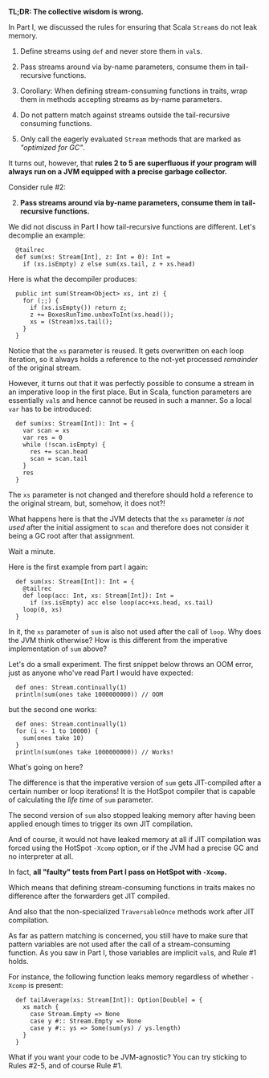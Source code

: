 **TL;DR: The collective wisdom is wrong.**

In Part I, we discussed the rules for ensuring that Scala `Stream`s do not 
leak memory. 

1.  Define streams using `def` and never store them in `val`s.

2.  Pass streams around via by-name parameters, consume them in tail-recursive functions.

3.  Corollary: When defining stream-consuming functions in traits,
    wrap them in methods accepting streams as by-name parameters.

4.  Do not pattern match against streams outside the tail-recursive consuming functions.

5.  Only call the eagerly evaluated `Stream` methods that are marked as *"optimized for GC"*.

It turns out, however, that **rules 2 to 5 are superfluous if your program
will always run on a JVM equipped with a precise garbage collector.**

Consider rule #2:

2.  **Pass streams around via by-name parameters, consume them in tail-recursive functions.**

We did not discuss in Part I how tail-recursive functions are different.
Let's decomplie an example:

      @tailrec
      def sum(xs: Stream[Int], z: Int = 0): Int = 
        if (xs.isEmpty) z else sum(xs.tail, z + xs.head)

Here is what the decompiler produces:

      public int sum(Stream<Object> xs, int z) {
        for (;;) {
          if (xs.isEmpty()) return z;
          z += BoxesRunTime.unboxToInt(xs.head());
          xs = (Stream)xs.tail();
        }
      }

Notice that the `xs` parameter is reused. It gets overwritten on each loop 
iteration, so it always holds a reference to the not-yet processed 
*remainder* of the original stream.

However, it turns out that it was perfectly possible to consume a stream 
in an imperative loop in the first place. But in Scala, function parameters 
are essentially `val`s and hence cannot be reused in such a manner.
So a local `var` has to be introduced:

      def sum(xs: Stream[Int]): Int = {
        var scan = xs
        var res = 0
        while (!scan.isEmpty) {
          res += scan.head
          scan = scan.tail
        }
        res
      }

The `xs` parameter is not changed and therefore should hold a reference 
to the original stream, but, somehow, it does not?!

What happens here is that the JVM detects that the `xs` parameter
*is not used* after the initial assigment to `scan` and therefore 
does not consider it being a GC root after that assignment.

Wait a minute. 

Here is the first example from part I again:

      def sum(xs: Stream[Int]): Int = {
        @tailrec
        def loop(acc: Int, xs: Stream[Int]): Int =
          if (xs.isEmpty) acc else loop(acc+xs.head, xs.tail)
        loop(0, xs)
      }

In it, the `xs` parameter of `sum` is also not used after the call of `loop`. 
Why does the JVM think otherwise?
How is this different from the imperative implementation of `sum` above? 

Let's do a small experiment. The first snippet below throws an OOM error, 
just as anyone who've read Part I would have expected:

      def ones: Stream.continually(1)
      println(sum(ones take 1000000000)) // OOM

but the second one works:

      def ones: Stream.continually(1)
      for (i <- 1 to 10000) {
        sum(ones take 10)
      }
      println(sum(ones take 1000000000)) // Works!

What's going on here?

The difference is that the imperative version of `sum` gets JIT-compiled 
after a certain number or loop iterations! It is the HotSpot compiler that
is capable of calculating the *life time* of `sum` parameter.

The second version of `sum` also stopped leaking memory after 
having been applied enough times to trigger its own JIT compilation.
                    
And of course, it would not have leaked memory at all if JIT compilation 
was forced using the HotSpot `-Xcomp` option, or if the JVM had a precise GC 
and no interpreter at all.

In fact, **all "faulty" tests from Part I pass on HotSpot with `-Xcomp`.**

Which means that defining stream-consuming functions in traits 
makes no difference after the forwarders get JIT compiled.

And also that the non-specialized `TraversableOnce` methods 
work after JIT compilation.

As far as pattern matching is concerned, you still have to make sure
that pattern variables are not used after the call 
of a stream-consuming function. As you saw in Part I, those
variables are implicit `val`s, and Rule #1 holds.

For instance, the following function 
leaks memory regardless of whether `-Xcomp` is present:

      def tailAverage(xs: Stream[Int]): Option[Double] = {
        xs match {
          case Stream.Empty => None
          case y #:: Stream.Empty => None
          case y #:: ys => Some(sum(ys) / ys.length)
        }
      }

What if you want your code to be JVM-agnostic? You can try sticking
to Rules #2-5, and of course Rule #1.
